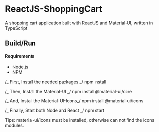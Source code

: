 # ReactJS-ShoppingCart

A shopping cart application built with ReactJS and Material-UI, written in TypeScript

## Build/Run

#### Requirements

- Node.js
- NPM

/_ First, Install the needed packages _/
npm install

/_ Then, Install the Material-UI _/
npm install @material-ui/core

/_ And, Install the Material-UI-Icons_/
npm install @material-ui/icons

/_ Finally, Start both Node and React _/
npm start

Tips: material-ui/icons must be installed, otherwise can not find the icons modules.

```

```
